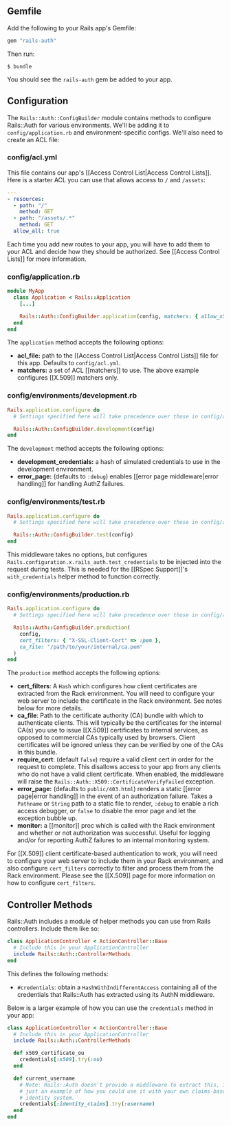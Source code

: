 ## Gemfile

Add the following to your Rails app's Gemfile:

```ruby
gem "rails-auth"
```

Then run:

```
$ bundle
```

You should see the `rails-auth` gem be added to your app.

## Configuration

The `Rails::Auth::ConfigBuilder` module contains methods to configure Rails::Auth for various environments. We'll be adding it to `config/application.rb` and environment-specific configs. We'll also need to create an ACL file:

### config/acl.yml

This file contains our app's [[Access Control List|Access Control Lists]]. Here is a starter ACL you can use that allows access to `/` and `/assets`:

```yaml
---
- resources:
  - path: "/"
    method: GET
  - path: "/assets/.*"
    method: GET
  allow_all: true
```

Each time you add new routes to your app, you will have to add them to your ACL and decide how they should be authorized. See [[Access Control Lists]] for more information.

### config/application.rb

```ruby
module MyApp
  class Application < Rails::Application
    [...]

    Rails::Auth::ConfigBuilder.application(config, matchers: { allow_x509_subject: Rails::Auth::X509::Matcher })
  end
end
```

The `application` method accepts the following options:

* **acl_file:** path to the [[Access Control List|Access Control Lists]] file for this app. Defaults to `config/acl.yml`.
* **matchers:** a set of ACL [[matchers]] to use. The above example configures [[X.509]] matchers only.

### config/environments/development.rb

```ruby
Rails.application.configure do
  # Settings specified here will take precedence over those in config/application.rb.

  Rails::Auth::ConfigBuilder.development(config)
end
```

The `development` method accepts the following options:

* **development_credentials:** a hash of simulated credentials to use in the development environment.
* **error_page:** (defaults to `:debug`) enables [[error page middleware|error handling]] for handling AuthZ failures.

### config/environments/test.rb

```ruby
Rails.application.configure do
  # Settings specified here will take precedence over those in config/application.rb.

  Rails::Auth::ConfigBuilder.test(config)
end
```

This middleware takes no options, but configures `Rails.configuration.x.rails_auth.test_credentials` to be injected into the request during tests. This is needed for the [[RSpec Support]]'s `with_credentials` helper method to function correctly.

### config/environments/production.rb

```ruby
Rails.application.configure do
  # Settings specified here will take precedence over those in config/application.rb.

  Rails::Auth::ConfigBuilder.production(
    config,
    cert_filters: { "X-SSL-Client-Cert" => :pem },
    ca_file: "/path/to/your/internal/ca.pem"
  )
end
```

The `production` method accepts the following options:

* **cert_filters**: A `Hash` which configures how client certificates are extracted from the Rack environment. You will need to configure your web server to include the certificate in the Rack environment. See notes below for more details.
* **ca_file**: Path to the certificate authority (CA) bundle with which to authenticate clients. This will typically be the certificates for the internal CA(s) you use to issue [[X.509]] certificates to internal services, as opposed to commercial CAs typically used by browsers. Client certificates will be ignored unless they can be verified by one of the CAs in this bundle.
* **require_cert**: (default `false`) require a valid client cert in order for the request to complete. This disallows access to your app from any clients who do not have a valid client certificate. When enabled, the middleware will raise the `Rails::Auth::X509::CertificateVerifyFailed` exception.
* **error_page:** (defaults to `public/403.html`) renders a static [[error page|error handling]] in the event of an authorization failure. Takes a `Pathname` or `String` path to a static file to render, `:debug` to enable a rich access debugger, or `false` to disable the error page and let the exception bubble up.
* **monitor:** a [[monitor]] proc which is called with the Rack environment and whether or not authorization was successful. Useful for logging and/or for reporting AuthZ failures to an internal monitoring system.

For [[X.509]] client certificate-based authentication to work, you will need to configure your web server to include them in your Rack environment, and also configure `cert_filters` correctly to filter and process them from the Rack environment. Please see the [[X.509]] page for more information on how to configure `cert_filters`.

## Controller Methods

Rails::Auth includes a module of helper methods you can use from Rails controllers. Include them like so:

```ruby
class ApplicationController < ActionController::Base
  # Include this in your ApplicationController
  include Rails::Auth::ControllerMethods
end
```

This defines the following methods:

* `#credentials`: obtain a `HashWithIndifferentAccess` containing all of the credentials that Rails::Auth has extracted using its AuthN middleware.

Below is a larger example of how you can use the `credentials` method in your app:

```ruby
class ApplicationController < ActionController::Base
  # Include this in your ApplicationController
  include Rails::Auth::ControllerMethods

  def x509_certificate_ou
    credentials[:x509].try(:ou)
  end

  def current_username
    # Note: Rails::Auth doesn't provide a middleware to extract this, it's
    # just an example of how you could use it with your own claims-based
    # identity system.
    credentials[:identity_claims].try(:username)
  end
end
```